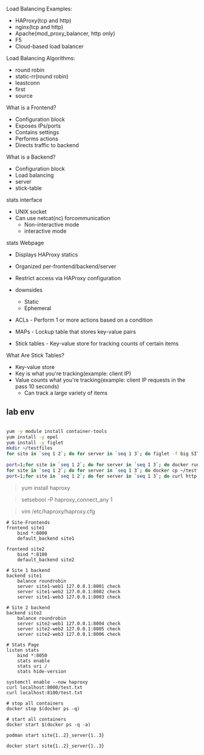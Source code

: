 Load Balancing Examples:

+ HAProxy(tcp and http)
+ nginx(tcp and http)
+ Apache(mod_proxy_balancer, http only)
+ F5
+ Cloud-based load balancer


Load Balancing Algorithms:

+ round  robin
+ static-rr(round robin)
+ leastconn
+ first
+ source

What is a Frontend?

+ Configuration block
+ Exposes IPs/ports
+ Contains settings
+ Performs actions
+ Directs traffic to backend


What is a Backend?

+ Configuration block
+ Load balancing
+ server
+ stick-table

stats interface

+ UNIX socket
+ Can use netcat(nc) forcommunication
  + Non-interactive mode
  + interactive mode

stats Webpage

+ Displays HAProxy statics
+ Organized per-frontend/backend/server
+ Restrict access via HAProxy configuration
+ downsides
  + Static
  + Ephemeral

+ ACLs - Perform 1 or more actions based on a condition
+ MAPs - Lockup table that stores key-value pairs
+ Stick tables - Key-value store for tracking counts of certain items


What Are Stick Tables?

+ Key-value store
+ Key is what you're tracking(example: client IP)
+ Value counts what you're tracking(example: client IP requests in the pass 10 seconds) 
  + Can track a large variety of items


## lab env

```bash

yum -y module install container-tools
yum install -y epel
yum install -y figlet
mkdir ~/testfiles
for site in `seq 1 2`; do for server in `seq 1 3`; do figlet -f big SITE$site - WEB$server > ~/testfiles/site$site\_server$server.txt;done;done

port=1;for site in `seq 1 2`; do for server in `seq 1 3`; do docker run -dt --name site$site\_server$server -p 800$(($port)):80 nginx;port=$(($port+1));done;done
for site in `seq 1 2`; do for server in `seq 1 3`; do docker cp ~/testfiles/site$site\_server$server.txt site$site\_server$server:/usr/share/nginx/html/test.txt;done;done
port=1;for site in `seq 1 2`; do for server in `seq 1 3`; do curl http://127.0.0.1:800$port/test.txt nginx;port=$(($port+1));done;done
```

> yum install haproxy

> setsebool -P haproxy_connect_any 1

> vim /etc/haproxy/haproxy.cfg


```
# Site-Frontends
frontend site1
    bind *:8000
    default_backend site1

frontend site2
    bind *:8100
    default_backend site2

# Site 1 backend
backend site1
    balance roundrobin
    server site1-web1 127.0.0.1:8001 check
    server site1-web2 127.0.0.1:8002 check
    server site1-web3 127.0.0.1:8003 check

# Site 2 backend
backend site2
    balance roundrobin
    server site2-web1 127.0.0.1:8004 check
    server site2-web2 127.0.0.1:8005 check
    server site2-web3 127.0.0.1:8006 check

# Stats Page
listen stats
    bind *:8050
    stats enable
    stats uri /
    stats hide-version

```

```
systemctl enable --now haproxy
curl localhost:8000/test.txt
curl localhost:8100/test.txt

# stop all containers
docker stop $(docker ps -q)

# start all containers
docker start $(docker ps -q -a)

podman start site{1..2}_server{1..3}

docker start site{1..2}_server{1..3}


```
